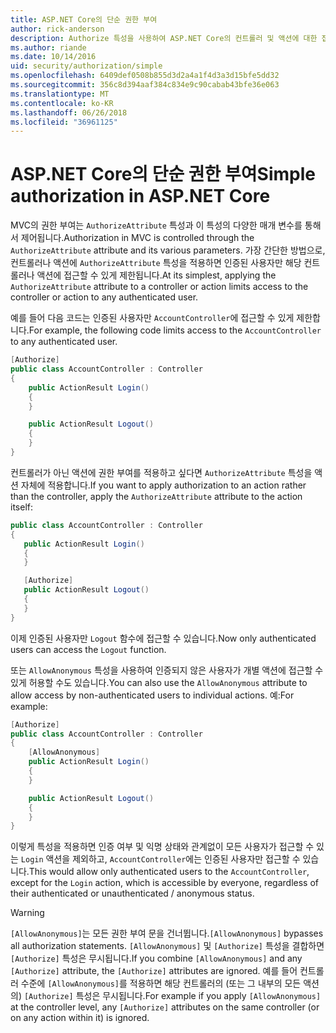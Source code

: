 ```yaml
---
title: ASP.NET Core의 단순 권한 부여
author: rick-anderson
description: Authorize 특성을 사용하여 ASP.NET Core의 컨트롤러 및 액션에 대한 접근을 제한하는 방법을 알아봅니다.
ms.author: riande
ms.date: 10/14/2016
uid: security/authorization/simple
ms.openlocfilehash: 6409def0508b855d3d2a4a1f4d3a3d15bfe5dd32
ms.sourcegitcommit: 356c8d394aaf384c834e9c90cabab43bfe36e063
ms.translationtype: MT
ms.contentlocale: ko-KR
ms.lasthandoff: 06/26/2018
ms.locfileid: "36961125"
---
```

# <a name="simple-authorization-in-aspnet-core"></a><span data-ttu-id="289b6-103">ASP.NET Core의 단순 권한 부여</span><span class="sxs-lookup"><span data-stu-id="289b6-103">Simple authorization in ASP.NET Core</span></span>

<a name="security-authorization-simple"></a>

<span data-ttu-id="289b6-104">MVC의 권한 부여는 `AuthorizeAttribute` 특성과 이 특성의 다양한 매개 변수를 통해서 제어됩니다.</span><span class="sxs-lookup"><span data-stu-id="289b6-104">Authorization in MVC is controlled through the `AuthorizeAttribute` attribute and its various parameters.</span></span> <span data-ttu-id="289b6-105">가장 간단한 방법으로, 컨트롤러나 액션에 `AuthorizeAttribute` 특성을 적용하면 인증된 사용자만 해당 컨트롤러나 액션에 접근할 수 있게 제한됩니다.</span><span class="sxs-lookup"><span data-stu-id="289b6-105">At its simplest, applying the `AuthorizeAttribute` attribute to a controller or action limits access to the controller or action to any authenticated user.</span></span>

<span data-ttu-id="289b6-106">예를 들어 다음 코드는 인증된 사용자만 `AccountController`에 접근할 수 있게 제한합니다.</span><span class="sxs-lookup"><span data-stu-id="289b6-106">For example, the following code limits access to the `AccountController` to any authenticated user.</span></span>

```csharp
[Authorize]
public class AccountController : Controller
{
    public ActionResult Login()
    {
    }

    public ActionResult Logout()
    {
    }
}
```

<span data-ttu-id="289b6-107">컨트롤러가 아닌 액션에 권한 부여를 적용하고 싶다면 `AuthorizeAttribute` 특성을 액션 자체에 적용합니다.</span><span class="sxs-lookup"><span data-stu-id="289b6-107">If you want to apply authorization to an action rather than the controller, apply the `AuthorizeAttribute` attribute to the action itself:</span></span>

```csharp
public class AccountController : Controller
{
   public ActionResult Login()
   {
   }

   [Authorize]
   public ActionResult Logout()
   {
   }
}
```

<span data-ttu-id="289b6-108">이제 인증된 사용자만 `Logout` 함수에 접근할 수 있습니다.</span><span class="sxs-lookup"><span data-stu-id="289b6-108">Now only authenticated users can access the `Logout` function.</span></span>

<span data-ttu-id="289b6-109">또는 `AllowAnonymous` 특성을 사용하여 인증되지 않은 사용자가 개별 액션에 접근할 수 있게 허용할 수도 있습니다.</span><span class="sxs-lookup"><span data-stu-id="289b6-109">You can also use the `AllowAnonymous` attribute to allow access by non-authenticated users to individual actions.</span></span> <span data-ttu-id="289b6-110">예:</span><span class="sxs-lookup"><span data-stu-id="289b6-110">For example:</span></span>

```csharp
[Authorize]
public class AccountController : Controller
{
    [AllowAnonymous]
    public ActionResult Login()
    {
    }

    public ActionResult Logout()
    {
    }
}
```

<span data-ttu-id="289b6-111">이렇게 특성을 적용하면 인증 여부 및 익명 상태와 관계없이 모든 사용자가 접근할 수 있는 `Login` 액션을 제외하고, `AccountController`에는 인증된 사용자만 접근할 수 있습니다.</span><span class="sxs-lookup"><span data-stu-id="289b6-111">This would allow only authenticated users to the `AccountController`, except for the `Login` action, which is accessible by everyone, regardless of their authenticated or unauthenticated / anonymous status.</span></span>

> [!WARNING]
> <span data-ttu-id="289b6-112">`[AllowAnonymous]`는 모든 권한 부여 문을 건너뜁니다.</span><span class="sxs-lookup"><span data-stu-id="289b6-112">`[AllowAnonymous]` bypasses all authorization statements.</span></span> <span data-ttu-id="289b6-113">`[AllowAnonymous]` 및 `[Authorize]` 특성을 결합하면 `[Authorize]` 특성은 무시됩니다.</span><span class="sxs-lookup"><span data-stu-id="289b6-113">If you combine `[AllowAnonymous]` and any `[Authorize]` attribute, the `[Authorize]` attributes are ignored.</span></span> <span data-ttu-id="289b6-114">예를 들어 컨트롤러 수준에 `[AllowAnonymous]`를 적용하면 해당 컨트롤러의 (또는 그 내부의 모든 액션의) `[Authorize]` 특성은 무시됩니다.</span><span class="sxs-lookup"><span data-stu-id="289b6-114">For example if you apply `[AllowAnonymous]` at the controller level, any `[Authorize]` attributes on the same controller (or on any action within it) is ignored.</span></span>
